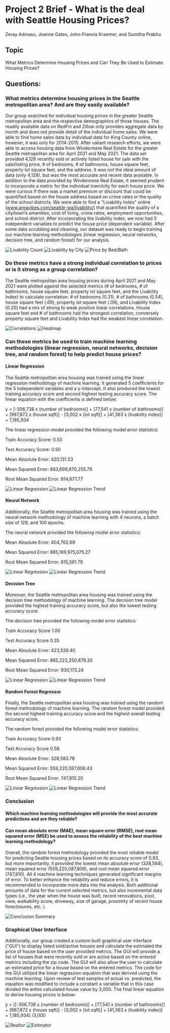 # Project 2 Brief - What is the deal with Seattle Housing Prices?

Zeray Admasu, Joanne Gates, John-Francis Kraemer, and Sumitha Prabhu

## Topic
What Metrics Determine Housing Prices and Can They Be Used to Estimate Housing Prices? 

## Questions:
### What metrics determine housing prices in the Seattle metropolitan area? And are they easily available?
Our group searched for individual housing prices in the greater Seattle metropolitan area and the respective demographics of those houses.  The readily available data on RedFin and Zillow only provides aggregate data by month and does not provide detail of the individual home sales.  We were able to find home sales data by individual data for King County online, however, it was only for 2014-2015.  After valiant research efforts, we were able to access housing data from Windermere Real Estate for the greater Seattle metropolitan area for April 2021 and May 2021.  The data set provided 4,128 recently sold or actively listed house for sale with the sale/listing price, # of bedrooms, # of bathrooms, house square feet, property lot square feet, and the address.  It was not the ideal amount of data (only 4,128), but was the most accurate and recent data available.  In addition to the data provided by Windermere Real Estate, it seemed prudent to incorporate a metric for the individual town/city for each house price.  We were curious if there was a market premium or discount that could be quantified based on the house address based on crime rates or the quality of the school districts.  We were able to find a "Livability Index" online (www.areavibes.com/seattle-wa/livability/) that quantified the quality of a city/town’s amenities, cost of living, crime rates, employment opportunities, and school district.  After incorporating the livability index, we now had 5 independent variables to predict the house price (dependent variable).  After some data scrubbing and cleaning, our dataset was ready to begin training our machine learning methodologies (linear regression, neural networks, decision tree, and random forest) for our analysis.



![Livability Count](Images/Liv_count.png)
![Livability by City](Images/LivInx_by_city.png)
![Price by Bed/Bath](Images/Price_by_bed_bath.png)

### Do these metrics have a strong individual correlation to prices or is it strong as a group correlation?
The Seattle metropolitan area housing prices during April 2021 and May 2021 were plotted against the selected metrics (# of bedrooms, # of bathrooms, house square feet, property lot square feet, and the Livability Index) to calculate correlation.  # of bedrooms (0.31), # of bathrooms (0.54), house square feet (.69), property lot square feet (.09), and Livability Index (0.20) had a mix of strong to weak positive linear correlations.  House square feet and # of bathrooms had the strongest correlation, conversely property square feet and Livability Index had the weakest linear correlation. 

![Correlations](Images/Correlation_table.png)
![Heatmap](Images/Correlation_heatmap.png)

### Can these metrics be used to train machine learning methodologies (linear regression, neural networks, decision tree, and random forest) to help predict house prices?
#### Linear Regression
The Seattle metropolitan area housing was trained using the linear regression methodology of machine learning.  It generated 5 coefficients for the 5 independent variables and a y-intercept.  It also produced the lowest training accuracy score and second highest testing accuracy score.  The linear equation with the coefficients is defined below:

y = [-306,738 x (number of bedrooms)] + [77,541 x (number of bathrooms)] +  [987,872 x (house sqft)]  - [3,002 x (lot sqft)] + [41,363 x (livability index)] + 1,185,934

The linear regression model provided the following model error statistics:

Train Accuracy Score: 0.50 

Test Accuracy Score: 0.50 

Mean Absolute Error: 420,131.53

Mean Squared Error: 663,699,870,255.79

Root Mean Squared Error: 814,677.77

![Linear Regression](Images/LR_ap.png)
![Linear Regression Trend](Images/LR_t.png)

#### Neural Network
Additionally, the Seattle metropolitan area housing was trained using the neural network methodology of machine learning with 4 neurons, a batch size of 128, and 100 epochs.

The neural network provided the following model error statistics:

Mean Absolute Error: 404,762.69

Mean Squared Error: 665,189,975,075.27

Root Mean Squared Error: 815,591.79


![Linear Regression](Images/NN_ap.png)
![Linear Regression Trend](Images/NN_t.png)

#### Decision Tree
Moreover, the Seattle metropolitan area housing was trained using the decision tree methodology of machine learning.  The decision tree model provided the highest training accuracy score, but also the lowest testing accuracy score.

The decision tree provided the following model error statistics:

Train Accuracy Score 1.00

Test Accuracy Score 0.35

Mean Absolute Error: 423,526.40

Mean Squared Error: 865,222,250,879.20

Root Mean Squared Error: 930,173.24



![Linear Regression](Images/DT_ap.png)
![Linear Regression Trend](Images/DT_t.png)

#### Random Forest Regressor
Finally, the Seattle metropolitan area housing was trained using the random forest methodology of machine learning.  The random forest model provided the second highest training accuracy score and the highest overall testing accuracy score.

The random forest provided the following model error statistics:

Train Accuracy Score 0.93

Test Accuracy Score 0.58

Mean Absolute Error: 328,583.78

Mean Squared Error: 559,220,087,806.43

Root Mean Squared Error: 747,810.20

![Linear Regression](Images/RF_ap.png)
![Linear Regression Trend](Images/RF_t.png)

### Conclusion
#### Which machine learning methodologies will provide the most accurate predictions and are they reliable?
#### Can mean absolute error (MAE), mean square error (RMSE), root mean squared error (MSE) be used to assess the reliability of the best machine learning methodology?


Overall, the random forest methodology provided the most reliable model for predicting Seattle housing prices based on its accuracy score of 0.93, but more importantly, it provided the lowest mean absolute error (328,584), mean squared error (559,220,087,806), and root mean squared error (747,810).  All 4 machine learning techniques generated significant margins of error.  To better enhance the reliability and reduce errors, it is recommended to incorporate more data into the analysis.  Both additional amounts of data for the current selected metrics, but also incremental data types (i.e., the year when the house was built, recent renovations, pool, view, walkability score, driveway, size of garage, proximity of recent house foreclosures, etc. ).    

![Conclusion Summary](Images/Summary.png)

### Graphical User Interface
Additionally, our group created a custom built graphical user interface ("GUI") to display listed sold/active houses and calculate the estimated the price of house based on the user provided metrics.  The GUI will provide a list of houses that were recently sold or are active based on the entered metrics including the zip code.  The GUI will also allow the user to calculate an estimated price for a house based on the entered metrics.  The code for the GUI utilized the linear regression equation that was derived using the machine learning.  Upon review of test samples of actual vs. predicted, the equation was modified to include a constant a variable that in this case divided the entire calculated house value by 3,000.  The final linear equation to derive housing prices is below:

y = [[-306,738 x (number of bedrooms)] + [77,541 x (number of bathrooms)] +  [987,872 x (house sqft)]  - [3,002 x (lot sqft)] + [41,363 x (livability index)] + 1,185,934] /3,000

![Realtor](Images/Realtor.png)
![Estimator](Images/Estimator.png)

